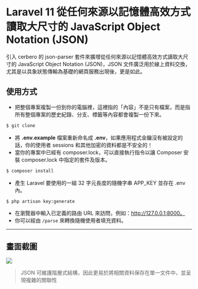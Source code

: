 # Laravel 11 從任何來源以記憶體高效方式讀取大尺寸的 JavaScript Object Notation (JSON)

引入 cerbero 的 json-parser 套件來擴增從任何來源以記憶體高效方式讀取大尺寸的 JavaScript Object Notation (JSON)，JSON 文件廣泛用於線上資料交換，尤其是以具象狀態傳輸為基礎的網頁服務出現後，更是如此。

## 使用方式
- 把整個專案複製一份到你的電腦裡，這裡指的「內容」不是只有檔案，而是指所有整個專案的歷史紀錄、分支、標籤等內容都會複製一份下來。
```sh
$ git clone
```
- 將 __.env.example__ 檔案重新命名成 __.env__，如果應用程式金鑰沒有被設定的話，你的使用者 sessions 和其他加密的資料都是不安全的！
- 當你的專案中已經有 composer.lock，可以直接執行指令以讓 Composer 安裝 composer.lock 中指定的套件及版本。
```sh
$ composer install
```
- 產生 Laravel 要使用的一組 32 字元長度的隨機字串 APP_KEY 並存在 .env 內。
```sh
$ php artisan key:generate
```
- 在瀏覽器中輸入已定義的路由 URL 來訪問，例如：http://127.0.0.1:8000。
- 你可以經由 `/parse` 來轉換隨機使用者填充資料。

----

## 畫面截圖
![](https://i.imgur.com/MogmDcH.png)
> JSON 可維護階層式結構，因此更易於將相關資料保存在單一文件中，並呈現複雜的關聯性
